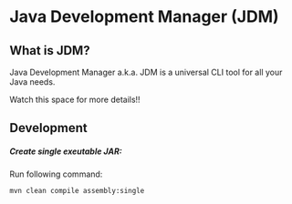 # Java Development Manager (JDM)

## What is JDM?

Java Development Manager a.k.a. JDM is a universal CLI tool for all your Java needs.

Watch this space for more details!!

## Development

##### Create single exeutable JAR:

Run following command:
```shell
mvn clean compile assembly:single
```